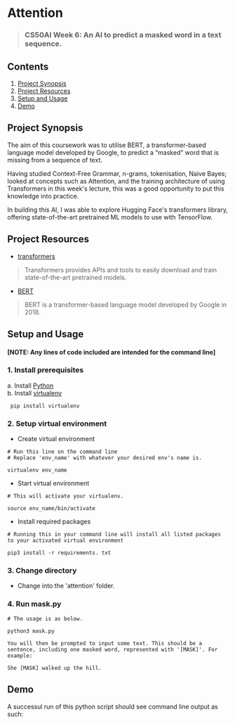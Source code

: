 # Attention
>### CS50AI Week 6: An AI to predict a masked word in a text sequence.

## Contents
1. [Project Synopsis](#project_synopsis)
2. [Project Resources](#project_resources)
3. [Setup and Usage](#setup)
4. [Demo](#video)


## <a id='project_synopsis'> Project Synopsis </a>
The aim of this coursework was to utilise BERT, a transformer-based language model developed by Google, to predict a “masked” word that is missing from a sequence of text.

Having studied Context-Free Grammar, n-grams, tokenisation, Naive Bayes; looked at concepts such as Attention, and the training architecture of using Transformers in this week's lecture, this was a good opportunity to put this knowledge into practice.

In building this AI, I was able to explore Hugging Face's transformers library, offering state-of-the-art pretrained ML models to use with TensorFlow.

## <a id='project_resources'> Project Resources </a>
* [transformers](https://huggingface.co/docs/transformers/index)
> Transformers provides APIs and tools to easily download and train state-of-the-art pretrained models.

* [BERT](https://arxiv.org/abs/1810.04805)
> BERT is a transformer-based language model developed by Google in 2018.

## <a id='setup'> Setup and Usage </a>
#### [NOTE: Any lines of code included are intended for the command line]

### 1. Install prerequisites
a. Install [Python](https://www.python.org/) </br>
b. Install [virtualenv](https://virtualenv.pypa.io/en/latest/)
``` 
 pip install virtualenv
```
### 2. Setup virtual environment
* Create virtual environment </br>
```
# Run this line on the command line
# Replace 'env_name' with whatever your desired env's name is.

virtualenv env_name
```
* Start virtual environment
```
# This will activate your virtualenv.

source env_name/bin/activate
```
* Install required packages
```
# Running this in your command line will install all listed packages to your activated virtual environment

pip3 install -r requirements. txt
```
### 3. Change directory
* Change into the 'attention' folder.

### 4. Run mask.py
```
# The usage is as below.

python3 mask.py 

You will then be prompted to input some text. This should be a sentence, including one masked word, represented with '[MASK]'. For example:

She [MASK] walked up the hill.

```

## <a id='Example'> Demo </a>

A successul run of this python script should see command line output as such:


